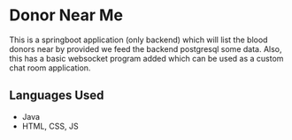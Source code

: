# Donor Near Me

This is a springboot application (only backend) which will list the blood donors near by provided we feed the backend postgresql some data. Also, this has a basic websocket program added which can be used as a custom chat room application.

## Languages Used
* Java
* HTML, CSS, JS